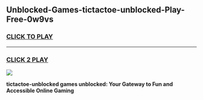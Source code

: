 
## Unblocked-Games-tictactoe-unblocked-Play-Free-0w9vs
<h3>
<a href="https://premium76.site?title=tictactoe-unblocked&ref=12A">CLICK TO PLAY</a></h3>
<hr>

<h3>
<a href="https://premium76.site?title=tictactoe-unblocked&ref=12A">CLICK 2 PLAY</a>
  
</h3>

<a href="https://premium76.site?title=tictactoe-unblocked&ref=12A"><img src="https://clearcache.store/games.png"></a>


**tictactoe-unblocked games unblocked: Your Gateway to Fun and Accessible Online Gaming**
